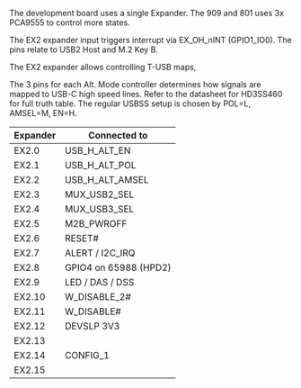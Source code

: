 The development board uses a single Expander. The 909 and 801 uses 3x PCA9555 to control more states.

The EX2 expander input triggers interrupt via EX_OH_nINT (GPIO1_IO0).
The pins relate to USB2 Host and M.2 Key B.

The EX2 expander allows controlling T-USB maps,

The 3 pins for each Alt. Mode controller determines how signals are mapped to USB-C high speed lines.
Refer to the datasheet for HD3SS460 for full truth table. The regular USBSS setup is chosen by POL=L, AMSEL=M, EN=H.


| Expander  | Connected to    |
|-----------|-----------------|
| EX2.0     | USB_H_ALT_EN    |
| EX2.1     | USB_H_ALT_POL   |
| EX2.2     | USB_H_ALT_AMSEL |
| EX2.3     | MUX_USB2_SEL    |
| EX2.4     | MUX_USB3_SEL   |
| EX2.5     | M2B_PWROFF |
| EX2.6     | RESET#      |
| EX2.7     | ALERT / I2C_IRQ    |
| EX2.8     | GPIO4 on 65988 (HPD2) |
| EX2.9     | LED / DAS / DSS                |
| EX2.10    | W_DISABLE_2#                |
| EX2.11    | W_DISABLE#                |
| EX2.12    | DEVSLP 3V3                |
| EX2.13    |                 |
| EX2.14    | CONFIG_1                |
| EX2.15    |                 |




